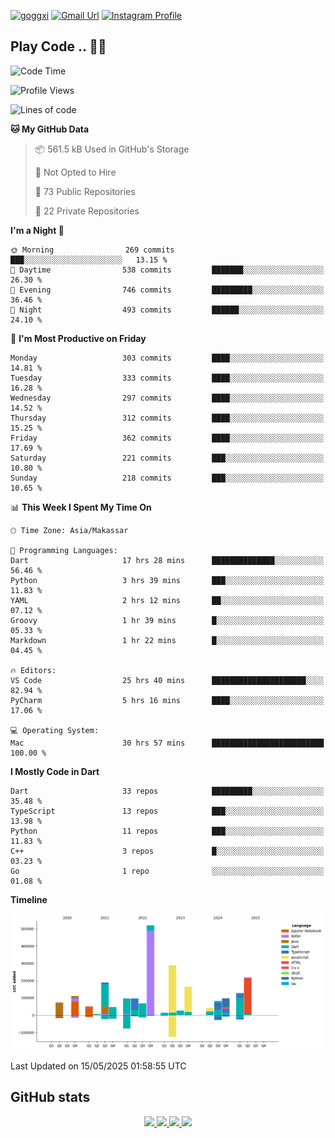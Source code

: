 [![goggxi](https://img.shields.io/badge/Portofolio-Goggxi-orange)](https://goggxi.github.io)
[![Gmail Url](https://img.shields.io/twitter/url?label=Goggxi@gmail.com&logo=gmail&style=social&url=http%3A%2F%2Fmailto%3Acontact.Goggxi@gmail.com)](mailto:Goggxi@gmail.com) [![Instagram Profile](https://img.shields.io/twitter/url?label=moh_rifkan&logo=instagram&style=social&url=https://www.instagram.com/moh_rifkan/)](https://www.instagram.com/moh_rifkan/)

## Play Code .. 💬🚀

<!-- [![Moh Rifkan GitHub stats](https://github-readme-stats.vercel.app/api?username=goggxi&count_private=true&show_icons=true&theme=dracula&custom_title=Goggxi%20Statistic%20🚀)](https://github.com/goggxi/goggxi)

[![Top Langs](https://github-readme-stats.vercel.app/api/top-langs/?username=goggxi&langs_count=8&layout=compact&show_icons=true&theme=dracula)](https://github.com/goggxi/goggxi) -->

<!--START_SECTION:waka-->
![Code Time](http://img.shields.io/badge/Code%20Time-4%2C291%20hrs%2040%20mins-blue)

![Profile Views](http://img.shields.io/badge/Profile%20Views-9-blue)

![Lines of code](https://img.shields.io/badge/From%20Hello%20World%20I%27ve%20Written-2.3%20million%20lines%20of%20code-blue)

**🐱 My GitHub Data** 

> 📦 561.5 kB Used in GitHub's Storage 
 > 
> 🚫 Not Opted to Hire
 > 
> 📜 73 Public Repositories 
 > 
> 🔑 22 Private Repositories 
 > 
**I'm a Night 🦉** 

```text
🌞 Morning                269 commits         ███░░░░░░░░░░░░░░░░░░░░░░   13.15 % 
🌆 Daytime                538 commits         ███████░░░░░░░░░░░░░░░░░░   26.30 % 
🌃 Evening                746 commits         █████████░░░░░░░░░░░░░░░░   36.46 % 
🌙 Night                  493 commits         ██████░░░░░░░░░░░░░░░░░░░   24.10 % 
```
📅 **I'm Most Productive on Friday** 

```text
Monday                   303 commits         ████░░░░░░░░░░░░░░░░░░░░░   14.81 % 
Tuesday                  333 commits         ████░░░░░░░░░░░░░░░░░░░░░   16.28 % 
Wednesday                297 commits         ████░░░░░░░░░░░░░░░░░░░░░   14.52 % 
Thursday                 312 commits         ████░░░░░░░░░░░░░░░░░░░░░   15.25 % 
Friday                   362 commits         ████░░░░░░░░░░░░░░░░░░░░░   17.69 % 
Saturday                 221 commits         ███░░░░░░░░░░░░░░░░░░░░░░   10.80 % 
Sunday                   218 commits         ███░░░░░░░░░░░░░░░░░░░░░░   10.65 % 
```


📊 **This Week I Spent My Time On** 

```text
🕑︎ Time Zone: Asia/Makassar

💬 Programming Languages: 
Dart                     17 hrs 28 mins      ██████████████░░░░░░░░░░░   56.46 % 
Python                   3 hrs 39 mins       ███░░░░░░░░░░░░░░░░░░░░░░   11.83 % 
YAML                     2 hrs 12 mins       ██░░░░░░░░░░░░░░░░░░░░░░░   07.12 % 
Groovy                   1 hr 39 mins        █░░░░░░░░░░░░░░░░░░░░░░░░   05.33 % 
Markdown                 1 hr 22 mins        █░░░░░░░░░░░░░░░░░░░░░░░░   04.45 % 

🔥 Editors: 
VS Code                  25 hrs 40 mins      █████████████████████░░░░   82.94 % 
PyCharm                  5 hrs 16 mins       ████░░░░░░░░░░░░░░░░░░░░░   17.06 % 

💻 Operating System: 
Mac                      30 hrs 57 mins      █████████████████████████   100.00 % 
```

**I Mostly Code in Dart** 

```text
Dart                     33 repos            █████████░░░░░░░░░░░░░░░░   35.48 % 
TypeScript               13 repos            ███░░░░░░░░░░░░░░░░░░░░░░   13.98 % 
Python                   11 repos            ███░░░░░░░░░░░░░░░░░░░░░░   11.83 % 
C++                      3 repos             █░░░░░░░░░░░░░░░░░░░░░░░░   03.23 % 
Go                       1 repo              ░░░░░░░░░░░░░░░░░░░░░░░░░   01.08 % 
```



**Timeline**

![Lines of Code chart](https://raw.githubusercontent.com/Goggxi/Goggxi/main/assets/bar_graph.png)


 Last Updated on 15/05/2025 01:58:55 UTC
<!--END_SECTION:waka-->

## GitHub stats

<p align="center">
  <a href="https://github.com/goggxi">
    <img src="http://github-profile-summary-cards.vercel.app/api/cards/profile-details?username=goggxi&theme=transparent" />
  </a>
  <a href="https://github.com/goggxi">
    <img src="https://github-readme-streak-stats.herokuapp.com/?user=goggxi&hide_border=true&card_width=338&theme=transparent" />
  </a>
  <a href="https://github.com/goggxi">
    <img src="http://github-profile-summary-cards.vercel.app/api/cards/stats?username=goggxi&theme=transparent" />
  </a>
  <a href="https://github.com/goggxi">
    <img src="https://github-readme-stats.vercel.app/api/top-langs/?username=goggxi&langs_count=10&exclude_repo=&hide=c,makefile,html,css,sass,nix,nunjucks,tsql,dockerfile,shell&card_width=699&hide_border=true&theme=transparent" />
  </a>
  <!-- <br/>
  <a href="https://github.com/goggxi">
    <img src="https://komarev.com/ghpvc/?username=goggxi&color=blue&style=flat" />
  </a> -->
</p>
